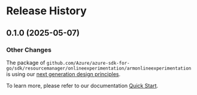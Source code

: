 # Release History

## 0.1.0 (2025-05-07)
### Other Changes

The package of `github.com/Azure/azure-sdk-for-go/sdk/resourcemanager/onlineexperimentation/armonlineexperimentation` is using our [next generation design principles](https://azure.github.io/azure-sdk/general_introduction.html).

To learn more, please refer to our documentation [Quick Start](https://aka.ms/azsdk/go/mgmt).